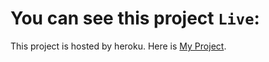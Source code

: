# You can see this project `Live`:

This project is hosted by heroku. Here is [My Project](https://dummy-projects.herokuapp.com/).
